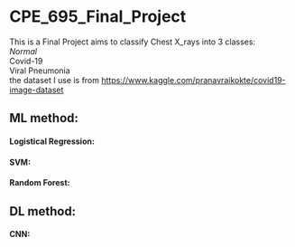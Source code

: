 # CPE_695_Final_Project

This is a Final Project aims to classify Chest X_rays into 3 classes:   
${Normal}$   
Covid-19  
Viral Pneumonia   
the dataset I use is from https://www.kaggle.com/pranavraikokte/covid19-image-dataset


## ML method:
#### Logistical Regression:
#### SVM:
#### Random Forest:



## DL method:
#### CNN:
